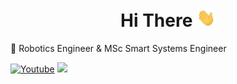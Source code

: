 

<h1 align="center"> Hi There  <img src = "https://raw.githubusercontent.com/mkorkmz/mkorkmz/master/wave.gif" width = 30px> </h1>

🔭  Robotics Engineer & MSc Smart Systems Engineer 

<a href="https://www.youtube.com/channel/UCqvBFBtpEW66ms_4OqNbnCQ/featured"><img alt="Youtube" title="Youtube" src="https://img.shields.io/badge/-Subscribe-red?style=for-the-badge&logo=youtube&logoColor=white"/></a>  <a href="https://docs.ros.org/"><img src="https://img.shields.io/badge/ros-%230A0FF9.svg?style=for-the-badge&logo=ros&logoColor=white"/></a>
